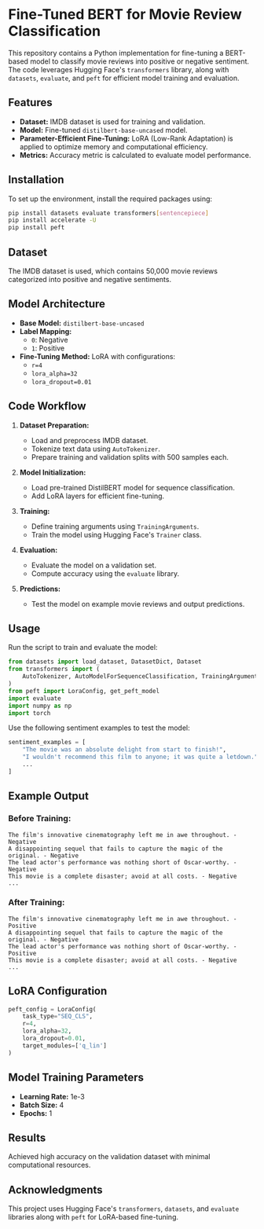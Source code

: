 # Fine-Tuned BERT for Movie Review Classification

This repository contains a Python implementation for fine-tuning a BERT-based model to classify movie reviews into positive or negative sentiment. The code leverages Hugging Face's `transformers` library, along with `datasets`, `evaluate`, and `peft` for efficient model training and evaluation.

## Features

- **Dataset:** IMDB dataset is used for training and validation.
- **Model:** Fine-tuned `distilbert-base-uncased` model.
- **Parameter-Efficient Fine-Tuning:** LoRA (Low-Rank Adaptation) is applied to optimize memory and computational efficiency.
- **Metrics:** Accuracy metric is calculated to evaluate model performance.

## Installation

To set up the environment, install the required packages using:

```bash
pip install datasets evaluate transformers[sentencepiece]
pip install accelerate -U
pip install peft
```

## Dataset

The IMDB dataset is used, which contains 50,000 movie reviews categorized into positive and negative sentiments.

## Model Architecture

- **Base Model:** `distilbert-base-uncased`
- **Label Mapping:** 
  - `0`: Negative
  - `1`: Positive
- **Fine-Tuning Method:** LoRA with configurations:
  - `r=4`
  - `lora_alpha=32`
  - `lora_dropout=0.01`

## Code Workflow

1. **Dataset Preparation:**
   - Load and preprocess IMDB dataset.
   - Tokenize text data using `AutoTokenizer`.
   - Prepare training and validation splits with 500 samples each.

2. **Model Initialization:**
   - Load pre-trained DistilBERT model for sequence classification.
   - Add LoRA layers for efficient fine-tuning.

3. **Training:**
   - Define training arguments using `TrainingArguments`.
   - Train the model using Hugging Face's `Trainer` class.

4. **Evaluation:**
   - Evaluate the model on a validation set.
   - Compute accuracy using the `evaluate` library.

5. **Predictions:**
   - Test the model on example movie reviews and output predictions.

## Usage

Run the script to train and evaluate the model:

```python
from datasets import load_dataset, DatasetDict, Dataset
from transformers import (
    AutoTokenizer, AutoModelForSequenceClassification, TrainingArguments, Trainer
)
from peft import LoraConfig, get_peft_model
import evaluate
import numpy as np
import torch
```

Use the following sentiment examples to test the model:

```python
sentiment_examples = [
    "The movie was an absolute delight from start to finish!",
    "I wouldn't recommend this film to anyone; it was quite a letdown.",
    ...
]
```

## Example Output

### Before Training:
```
The film's innovative cinematography left me in awe throughout. - Negative
A disappointing sequel that fails to capture the magic of the original. - Negative
The lead actor's performance was nothing short of Oscar-worthy. - Negative
This movie is a complete disaster; avoid at all costs. - Negative
...
```

### After Training:
```
The film's innovative cinematography left me in awe throughout. - Positive
A disappointing sequel that fails to capture the magic of the original. - Negative
The lead actor's performance was nothing short of Oscar-worthy. - Positive
This movie is a complete disaster; avoid at all costs. - Negative
...
```

## LoRA Configuration

```python
peft_config = LoraConfig(
    task_type="SEQ_CLS",
    r=4,
    lora_alpha=32,
    lora_dropout=0.01,
    target_modules=['q_lin']
)
```

## Model Training Parameters

- **Learning Rate:** 1e-3
- **Batch Size:** 4
- **Epochs:** 1

## Results

Achieved high accuracy on the validation dataset with minimal computational resources.

## Acknowledgments

This project uses Hugging Face's `transformers`, `datasets`, and `evaluate` libraries along with `peft` for LoRA-based fine-tuning.
